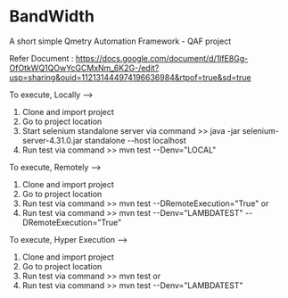 # BandWidth
A short simple Qmetry Automation Framework - QAF project 

Refer Document : https://docs.google.com/document/d/1lfE8Gg-OfOtkWQ1QOwYcGCMxNm_6K2G-/edit?usp=sharing&ouid=112131444974196636984&rtpof=true&sd=true

To execute,
Locally --> 

1. Clone and import project
2. Go to project location
3. Start selenium standalone server via command >> java -jar selenium-server-4.31.0.jar standalone --host localhost
4. Run test via command >> mvn test --Denv="LOCAL"

To execute,
Remotely -->
1. Clone and import project
2. Go to project location
3. Run test via command >> mvn test --DRemoteExecution="True"
or
4. Run test via command >> mvn test --Denv="LAMBDATEST" --DRemoteExecution="True"

To execute,
Hyper Execution -->
1. Clone and import project
2. Go to project location
3. Run test via command >> mvn test 
or
4. Run test via command >> mvn test --Denv="LAMBDATEST" 

